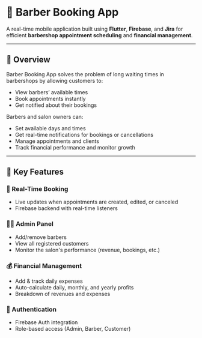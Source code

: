 # 💈 Barber Booking App

A real-time mobile application built using **Flutter**, **Firebase**, and **Jira** for efficient **barbershop appointment scheduling** and **financial management**.

---

## 📱 Overview

Barber Booking App solves the problem of long waiting times in barbershops by allowing customers to:

- View barbers’ available times
- Book appointments instantly
- Get notified about their bookings

Barbers and salon owners can:

- Set available days and times
- Get real-time notifications for bookings or cancellations
- Manage appointments and clients
- Track financial performance and monitor growth

---

## 🎯 Key Features

### 🔔 Real-Time Booking
- Live updates when appointments are created, edited, or canceled
- Firebase backend with real-time listeners

### 👨‍💼 Admin Panel
- Add/remove barbers
- View all registered customers
- Monitor the salon's performance (revenue, bookings, etc.)

### 💰 Financial Management
- Add & track daily expenses
- Auto-calculate daily, monthly, and yearly profits
- Breakdown of revenues and expenses

### 🔐 Authentication
- Firebase Auth integration
- Role-based access (Admin, Barber, Customer)
